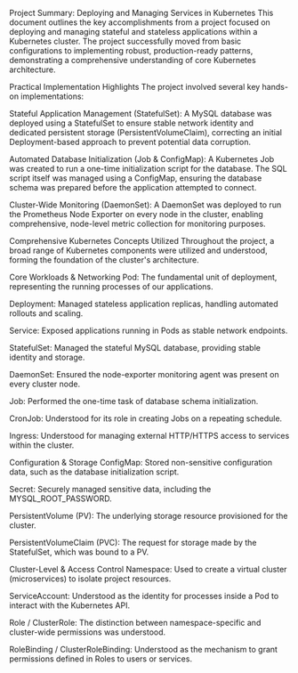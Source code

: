 Project Summary: Deploying and Managing Services in Kubernetes
This document outlines the key accomplishments from a project focused on deploying and managing stateful and stateless applications within a Kubernetes cluster. The project successfully moved from basic configurations to implementing robust, production-ready patterns, demonstrating a comprehensive understanding of core Kubernetes architecture.

Practical Implementation Highlights
The project involved several key hands-on implementations:

Stateful Application Management (StatefulSet): A MySQL database was deployed using a StatefulSet to ensure stable network identity and dedicated persistent storage (PersistentVolumeClaim), correcting an initial Deployment-based approach to prevent potential data corruption.

Automated Database Initialization (Job & ConfigMap): A Kubernetes Job was created to run a one-time initialization script for the database. The SQL script itself was managed using a ConfigMap, ensuring the database schema was prepared before the application attempted to connect.

Cluster-Wide Monitoring (DaemonSet): A DaemonSet was deployed to run the Prometheus Node Exporter on every node in the cluster, enabling comprehensive, node-level metric collection for monitoring purposes.

Comprehensive Kubernetes Concepts Utilized
Throughout the project, a broad range of Kubernetes components were utilized and understood, forming the foundation of the cluster's architecture.

Core Workloads & Networking
Pod: The fundamental unit of deployment, representing the running processes of our applications.

Deployment: Managed stateless application replicas, handling automated rollouts and scaling.

Service: Exposed applications running in Pods as stable network endpoints.

StatefulSet: Managed the stateful MySQL database, providing stable identity and storage.

DaemonSet: Ensured the node-exporter monitoring agent was present on every cluster node.

Job: Performed the one-time task of database schema initialization.

CronJob: Understood for its role in creating Jobs on a repeating schedule.

Ingress: Understood for managing external HTTP/HTTPS access to services within the cluster.

Configuration & Storage
ConfigMap: Stored non-sensitive configuration data, such as the database initialization script.

Secret: Securely managed sensitive data, including the MYSQL_ROOT_PASSWORD.

PersistentVolume (PV): The underlying storage resource provisioned for the cluster.

PersistentVolumeClaim (PVC): The request for storage made by the StatefulSet, which was bound to a PV.

Cluster-Level & Access Control
Namespace: Used to create a virtual cluster (microservices) to isolate project resources.

ServiceAccount: Understood as the identity for processes inside a Pod to interact with the Kubernetes API.

Role / ClusterRole: The distinction between namespace-specific and cluster-wide permissions was understood.

RoleBinding / ClusterRoleBinding: Understood as the mechanism to grant permissions defined in Roles to users or services.
